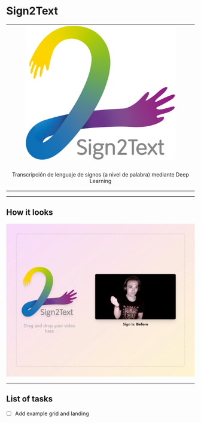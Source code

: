 # Sign2Text

<table align="center"><tr><td align="center" width="9999">

<img align="center" src="./public/logo.svg" alt="logo" width="400" />

<br />
<br />

Transcripción de lenguaje de signos (a nivel de palabra) mediante Deep Learning
</td></tr></table>

---

## How it looks

![Example](./public//example.gif)

---

## List of tasks

- [ ] Add example grid and landing
